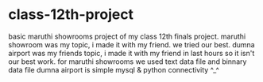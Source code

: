 # class-12th-project
basic maruthi showrooms project of my class 12th finals project.
maruthi showroom was my topic, i made it with my friend. we tried our best.
dumna airport was my friends topic, i made it with my friend in last hours so it isn't our best work.
for maruthi showrooms we used text data file and binnary data file
dumna airport is simple mysql & python connectivity 
^_^
